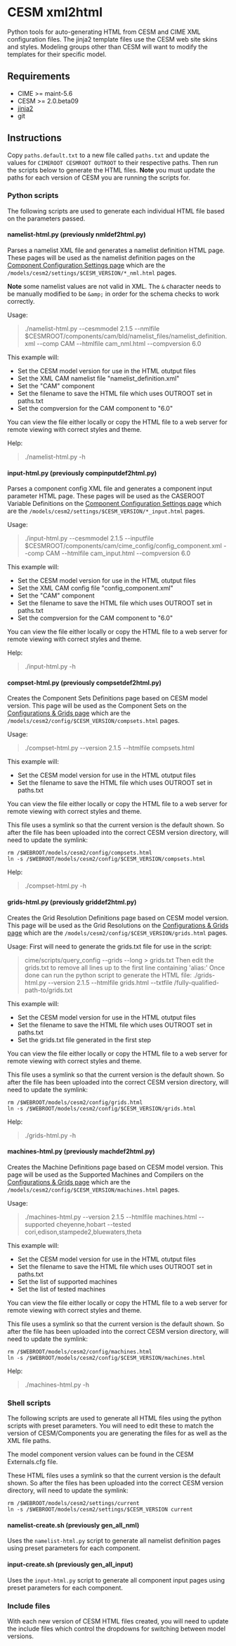 # CESM xml2html

Python tools for auto-generating HTML from CESM and CIME XML configuration files. The jinja2 template files use the CESM web site skins and styles. Modeling groups other than CESM will want to modify the templates for their specific model.



## Requirements
  
- CIME >= maint-5.6
- CESM >= 2.0.beta09
- [jinja2](https://pypi.org/project/Jinja2/)
- git


## Instructions
Copy `paths.default.txt` to a new file called `paths.txt` and update the values for `CIMEROOT CESMROOT OUTROOT` to their respective paths. Then run the scripts below to generate the HTML files. **Note** you must update the paths for each version of CESM you are running the scripts for.

### Python scripts
The following scripts are used to generate each individual HTML file based on the parameters passed.

#### namelist-html.py (previously nmldef2html.py)
Parses a namelist XML file and generates a namelist definition HTML page. These pages will be used as the namelist definition pages on the [Component Configuration Settings page](https://docs.cesm.ucar.edu/models/cesm2/settings/current/) which are the `/models/cesm2/settings/$CESM_VERSION/*_nml.html` pages.

**Note** some namelist values are not valid in XML. The `&` character needs to be manually modified to be `&amp;` in order for the schema checks to work correctly.

Usage:
> ./namelist-html.py --cesmmodel 2.1.5 --nmlfile $CESMROOT/components/cam/bld/namelist_files/namelist_definition.xml --comp CAM --htmlfile cam_nml.html --compversion 6.0

This example will:
- Set the CESM model version for use in the HTML otutput files
- Set the XML CAM namelist file "namelist_definition.xml" 
- Set the "CAM" component 
- Set the filename to save the HTML file which uses OUTROOT set in paths.txt
- Set the compversion for the CAM component to "6.0"

You can view the file either locally or copy the HTML file to a web server for remote viewing with correct styles and theme.

Help:
> ./namelist-html.py -h



#### input-html.py (previously compinputdef2html.py)
Parses a component config XML file and generates a component input parameter HTML page. These pages will be used as the CASEROOT Variable Definitions on the [Component Configuration Settings page](https://docs.cesm.ucar.edu/models/cesm2/settings/current/) which are the `/models/cesm2/settings/$CESM_VERSION/*_input.html` pages.

Usage:
> ./input-html.py --cesmmodel 2.1.5 --inputfile $CESMROOT/components/cam/cime_config/config_component.xml --comp CAM --htmlfile cam_input.html --compversion 6.0

This example will:
- Set the CESM model version for use in the HTML otutput files
- Set the XML CAM config file "config_component.xml" 
- Set the "CAM" component 
- Set the filename to save the HTML file which uses OUTROOT set in paths.txt
- Set the compversion for the CAM component to "6.0"

You can view the file either locally or copy the HTML file to a web server for remote viewing with correct styles and theme.

Help:
> ./input-html.py -h



#### compset-html.py (previously compsetdef2html.py)
Creates the Component Sets Definitions page based on CESM model version. This page will be used as the Component Sets on the [Configurations & Grids page](https://docs.cesm.ucar.edu/models/cesm2/config/) which are the `/models/cesm2/config/$CESM_VERSION/compsets.html` pages.

Usage:
> ./compset-html.py --version 2.1.5 --htmlfile compsets.html

This example will:
- Set the CESM model version for use in the HTML otutput files
- Set the filename to save the HTML file which uses OUTROOT set in paths.txt

You can view the file either locally or copy the HTML file to a web server for remote viewing with correct styles and theme.

This file uses a symlink so that the current version is the default shown. So after the file has been uploaded into the correct CESM version directory, will need to update the symlink:
```
rm /$WEBROOT/models/cesm2/config/compsets.html
ln -s /$WEBROOT/models/cesm2/config/$CESM_VERSION/compsets.html
```

Help:
> ./compset-html.py -h



#### grids-html.py (previously griddef2html.py)
Creates the Grid Resolution Definitions page based on CESM model version. This page will be used as the Grid Resolutions on the [Configurations & Grids page](https://docs.cesm.ucar.edu/models/cesm2/config/) which are the `/models/cesm2/config/$CESM_VERSION/grids.html` pages.

Usage:
First will need to generate the grids.txt file for use in the script:
> cime/scripts/query_config --grids --long > grids.txt
Then edit the grids.txt to remove all lines up to the first line containing 'alias:'
Once done can run the python script to generate the HTML file:
> ./grids-html.py --version 2.1.5 --htmlfile grids.html --txtfile /fully-qualified-path-to/grids.txt

This example will:
- Set the CESM model version for use in the HTML otutput files
- Set the filename to save the HTML file which uses OUTROOT set in paths.txt
- Set the grids.txt file generated in the first step

You can view the file either locally or copy the HTML file to a web server for remote viewing with correct styles and theme.

This file uses a symlink so that the current version is the default shown. So after the file has been uploaded into the correct CESM version directory, will need to update the symlink:
```
rm /$WEBROOT/models/cesm2/config/grids.html
ln -s /$WEBROOT/models/cesm2/config/$CESM_VERSION/grids.html
```

Help:
> ./grids-html.py -h



#### machines-html.py (previously machdef2html.py)
Creates the Machine Definitions page based on CESM model version. This page will be used as the Supported Machines and Compilers on the [Configurations & Grids page](https://docs.cesm.ucar.edu/models/cesm2/config/) which are the `/models/cesm2/config/$CESM_VERSION/machines.html` pages.

Usage:
> ./machines-html.py --version 2.1.5 --htmlfile machines.html --supported cheyenne,hobart --tested cori,edison,stampede2,bluewaters,theta

This example will:
- Set the CESM model version for use in the HTML otutput files
- Set the filename to save the HTML file which uses OUTROOT set in paths.txt
- Set the list of supported machines
- Set the list of tested machines

You can view the file either locally or copy the HTML file to a web server for remote viewing with correct styles and theme.

This file uses a symlink so that the current version is the default shown. So after the file has been uploaded into the correct CESM version directory, will need to update the symlink:
```
rm /$WEBROOT/models/cesm2/config/machines.html
ln -s /$WEBROOT/models/cesm2/config/$CESM_VERSION/machines.html
```

Help:
> ./machines-html.py -h



### Shell scripts
The following scripts are used to generate all HTML files using the python scripts with preset parameters. You will need to edit these to match the version of CESM/Components you are generating the files for as well as the XML file paths.

The model component version values can be found in the CESM Externals.cfg file.

These HTML files uses a symlink so that the current version is the default shown. So after the files has been uploaded into the correct CESM version directory, will need to update the symlink:
```
rm /$WEBROOT/models/cesm2/settings/current
ln -s /$WEBROOT/models/cesm2/settings/$CESM_VERSION current
```

#### namelist-create.sh (previously gen_all_nml)
Uses the `namelist-html.py` script to generate all namelist definition pages using preset parameters for each component.

#### input-create.sh (previously gen_all_input)
Uses the `input-html.py` script to generate all component input pages using preset parameters for each component.



### Include files
With each new version of CESM HTML files created, you will need to update the include files which control the dropdowns for switching between model versions.




